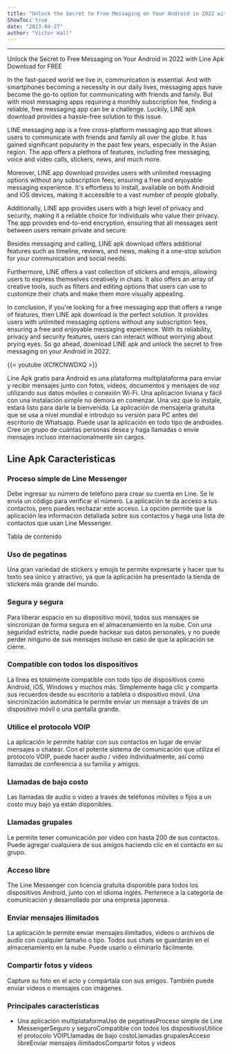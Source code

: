 ```yaml
---
title: "Unlock the Secret to Free Messaging on Your Android in 2022 with Line Apk Download for FREE"
ShowToc: true 
date: "2023-04-27"
author: "Victor Hall"
---
```

*****
Unlock the Secret to Free Messaging on Your Android in 2022 with Line Apk Download for FREE

In the fast-paced world we live in, communication is essential. And with smartphones becoming a necessity in our daily lives, messaging apps have become the go-to option for communicating with friends and family. But with most messaging apps requiring a monthly subscription fee, finding a reliable, free messaging app can be a challenge. Luckily, LINE apk download provides a hassle-free solution to this issue. 

LINE messaging app is a free cross-platform messaging app that allows users to communicate with friends and family all over the globe. It has gained significant popularity in the past few years, especially in the Asian region. The app offers a plethora of features, including free messaging, voice and video calls, stickers, news, and much more. 

Moreover, LINE app download provides users with unlimited messaging options without any subscription fees, ensuring a free and enjoyable messaging experience. It's effortless to install, available on both Android and iOS devices, making it accessible to a vast number of people globally.

Additionally, LINE app provides users with a high level of privacy and security, making it a reliable choice for individuals who value their privacy. The app provides end-to-end encryption, ensuring that all messages sent between users remain private and secure.

Besides messaging and calling, LINE apk download offers additional features such as timeline, reviews, and news, making it a one-stop solution for your communication and social needs. 

Furthermore, LINE offers a vast collection of stickers and emojis, allowing users to express themselves creatively in chats. It also offers an array of creative tools, such as filters and editing options that users can use to customize their chats and make them more visually appealing.

In conclusion, if you're looking for a free messaging app that offers a range of features, then LINE apk download is the perfect solution. It provides users with unlimited messaging options without any subscription fees, ensuring a free and enjoyable messaging experience. With its reliability, privacy and security features, users can interact without worrying about prying eyes. So go ahead, download LINE apk and unlock the secret to free messaging on your Android in 2022.

{{< youtube iXCfKCNWDXQ >}} 



Line Apk gratis para Android es una plataforma multiplataforma para enviar y recibir mensajes junto con fotos, videos, documentos y mensajes de voz utilizando sus datos móviles o conexión Wi-Fi. Una aplicación liviana y fácil con una instalación simple no demora en comenzar. Una vez que lo instale, estará listo para darle la bienvenida. La aplicación de mensajería gratuita que se usa a nivel mundial e introdujo su versión para PC antes del escritorio de Whatsapp. Puede usar la aplicación en todo tipo de androides. Cree un grupo de cuántas personas desea y haga llamadas o envíe mensajes incluso internacionalmente sin cargos. 
 
## Line Apk Caracteristicas
 
### Proceso simple de Line Messenger
 
Debe ingresar su número de teléfono para crear su cuenta en Line. Se le envía un código para verificar el número. La aplicación te da acceso a tus contactos, pero puedes rechazar este acceso. La opción permite que la aplicación lea información detallada sobre sus contactos y haga una lista de contactos que usan Line Messenger.
 
Tabla de contenido
 
### Uso de pegatinas
 
Una gran variedad de stickers y emojis te permite expresarte y hacer que tu texto sea único y atractivo, ya que la aplicación ha presentado la tienda de stickers más grande del mundo.
 
### Segura y segura
 
Para liberar espacio en su dispositivo móvil, todos sus mensajes se sincronizan de forma segura en el almacenamiento en la nube. Con una seguridad estricta, nadie puede hackear sus datos personales, y no puede perder ninguno de sus mensajes incluso en caso de que la aplicación se cierre. 
 
### Compatible con todos los dispositivos
 
La línea es totalmente compatible con todo tipo de dispositivos como Android, iOS, Windows y muchos más. Simplemente haga clic y comparta sus recuerdos desde su escritorio a tableta o dispositivo móvil. Una sincronización automática le permite enviar un mensaje a través de un dispositivo móvil o una pantalla grande.
 
### Utilice el protocolo VOIP
 
La aplicación le permite hablar con sus contactos en lugar de enviar mensajes o chatear. Con el potente sistema de comunicación que utiliza el protocolo VOIP, puede hacer audio / video individualmente, así como llamadas de conferencia a su familia y amigos.
 
### Llamadas de bajo costo
 
Las llamadas de audio o video a través de teléfonos móviles o fijos a un costo muy bajo ya están disponibles.
 
### Llamadas grupales
 
Le permite tener comunicación por video con hasta 200 de sus contactos. Puede agregar cualquiera de sus amigos haciendo clic en el contacto en su grupo.
 
### Acceso libre
 
The Line Messenger con licencia gratuita disponible para todos los dispositivos Android, junto con el idioma inglés. Pertenece a la categoría de comunicación y desarrollado por una empresa japonesa.
 
### Enviar mensajes ilimitados
 
La aplicación le permite enviar mensajes ilimitados, videos o archivos de audio con cualquier tamaño o tipo. Todos sus chats se guardarán en el almacenamiento en la nube. Puede usarlo o eliminarlo fácilmente.
 
### Compartir fotos y videos
 
Capture su foto en el acto y compártala con sus amigos. También puede enviar videos o mensajes con imágenes.
 
### Principales características
 
- Una aplicación multiplataformaUso de pegatinasProceso simple de Line MessengerSeguro y seguroCompatible con todos los dispositivosUtilice el protocolo VOIPLlamadas de bajo costoLlamadas grupalesAcceso libreEnviar mensajes ilimitadosCompartir fotos y videos




